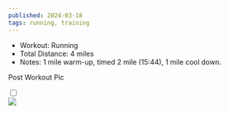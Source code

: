 ```yaml
---
published: 2024-03-18
tags: running, training
---
```

- Workout: Running
- Total Distance: 4 miles 
- Notes: 1 mile warm-up, timed 2 mile (15:44), 1 mile cool down.

<!-- The label acts as the "button" -->
<label for="expandGrid" class="grid-label">Post Workout Pic</label>

<!-- The checkbox is hidden but its state is used to control the grid -->
<input type="checkbox" id="expandGrid" class="grid-toggle" />

<!-- The grid container -->
<div class="grid">
  <div class="grid-inner">
    <!-- Content goes here -->
    <img src="/img/03-18-24-workout.webp">
  </div>
</div>
